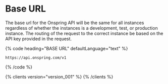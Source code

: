# Base URL

The base url for the Onspring API will be the same for all instances regardless of whether the instances is a development, test, or production instance. The routing of the request to the correct instance be based on the API key provided in the request.

{% code heading="BASE URL" defaultLanguage="text" %}

```text
https://api.onspring.com/v1
```

{% /code %}

{% clients version="version_001" %}
{% /clients %}
